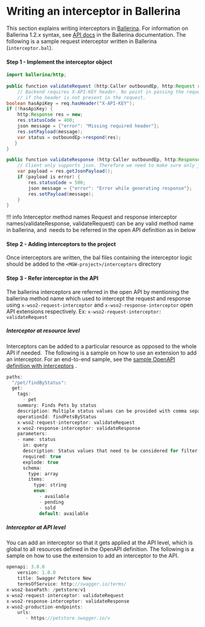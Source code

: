 # Writing an interceptor in Ballerina

This section explains writing interceptors in [Ballerina](https://ballerina.io/). For information on Ballerina 1.2.x syntax, see [API docs](https://ballerina.io/learn/api-docs/ballerina/) in the Ballerina documentation. The following is a sample request interceptor written in Ballerina (`interceptor.bal`).

#### Step 1 - Implement the interceptor object

``` java
import ballerina/http;
    
public function validateRequest (http:Caller outboundEp, http:Request req) {
    // Backend requires X-API-KEY header. No point in passing the request to the backend 
    // if the header is not present in the request.
boolean hasApiKey = req.hasHeader("X-API-KEY");
if (!hasApiKey) {
    http:Response res = new;
    res.statusCode = 400;
    json message = {"error": "Missing required header"};
    res.setPayload(message);
    var status = outboundEp->respond(res);
   }
}

public function validateResponse (http:Caller outboundEp, http:Response res) {
    // Client only supports json. Therefore we need to make sure only json responses are returned
    var payload = res.getJsonPayload();
    if (payload is error) {
        res.statusCode = 500;
        json message = {"error": "Error while generating response"};
        res.setPayload(message);
    }
} 
```

!!! info
    Interceptor method names
    Request and response interceptor names(validateResponse, validateRequest) can be any valid method name in ballerina, and  needs to be referred in the open API definition as in below

#### Step 2 - Adding interceptors to the project

Once interceptors are written, the bal files containing the interceptor logic should be added to the `<MGW-project>/interceptors` directory

#### Step 3 - Refer interceptor in the API
The ballerina interceptors are referred in the open API by mentioning the ballerina method name which used to intercept 
the request and response using `x-wso2-request-interceptor` and `x-wso2-response-interceptor` open API extensions respectively.
Ex: `x-wso2-request-interceptor: validateRequest`

##### Interceptor at resource level

Interceptors can be added to a particular resource as opposed to the whole API if needed.  The following is a sample on how to use an extension to add an interceptor. For an end-to-end sample, see the [sample OpenAPI definition with interceptors](https://github.com/wso2/product-microgateway/blob/master/samples/interceptors_sample.yaml) .

``` java
paths:
  "/pet/findByStatus":
  get:
    tags:
      - pet
    summary: Finds Pets by status
    description: Multiple status values can be provided with comma separated strings
    operationId: findPetsByStatus
    x-wso2-request-interceptor: validateRequest
    x-wso2-response-interceptor: validateResponse
    parameters:
    - name: status
      in: query
      description: Status values that need to be considered for filter
      required: true
      explode: true
      schema:
        type: array
        items:
          type: string
          enum:
            - available
            - pending
            - sold
            default: available
```

##### Interceptor at API level
You can add an interceptor so that it gets applied at the API level, which is global to all resources defined in the 
OpenAPI definition. The following is a sample on how to use the extension to add an interceptor to the API.

``` java
openapi: 3.0.0
    version: 1.0.0
    title: Swagger Petstore New
    termsOfService: http://swagger.io/terms/
x-wso2-basePath: /petstore/v1
x-wso2-request-interceptor: validateRequest
x-wso2-response-interceptor: validateResponse
x-wso2-production-endpoints:
    urls: 
       - https://petstore.swagger.io/v
```
